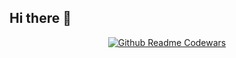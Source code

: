 ## Hi there 👋

 <div align="center">
  <a href="https://github.com/ignacio-cuadra/github-readme-codewars">
    <img src="https://codewars-stats-ignacio-cuadra.vercel.app/?username=yadhukrishna-k&name=true&theme=dracula" alt="Github Readme Codewars">
  </a>
</div>

<!--
**yadhu1335/yadhu1335** is a ✨ _special_ ✨ repository because its `README.md` (this file) appears on your GitHub profile.

Here are some ideas to get you started:

- 🔭 I’m currently working on ...
- 🌱 I’m currently learning ...
- 👯 I’m looking to collaborate on ...
- 🤔 I’m looking for help with ...
- 💬 Ask me about ...
- 📫 How to reach me: ...
- 😄 Pronouns: ...
- ⚡ Fun fact: ...
-->
